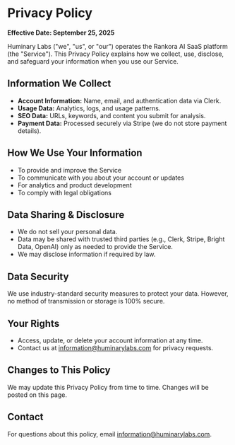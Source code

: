 # Privacy Policy

**Effective Date: September 25, 2025**

Huminary Labs ("we", "us", or "our") operates the Rankora AI SaaS platform (the "Service"). This Privacy Policy explains how we collect, use, disclose, and safeguard your information when you use our Service.

## Information We Collect
- **Account Information:** Name, email, and authentication data via Clerk.
- **Usage Data:** Analytics, logs, and usage patterns.
- **SEO Data:** URLs, keywords, and content you submit for analysis.
- **Payment Data:** Processed securely via Stripe (we do not store payment details).

## How We Use Your Information
- To provide and improve the Service
- To communicate with you about your account or updates
- For analytics and product development
- To comply with legal obligations

## Data Sharing & Disclosure
- We do not sell your personal data.
- Data may be shared with trusted third parties (e.g., Clerk, Stripe, Bright Data, OpenAI) only as needed to provide the Service.
- We may disclose information if required by law.

## Data Security
We use industry-standard security measures to protect your data. However, no method of transmission or storage is 100% secure.

## Your Rights
- Access, update, or delete your account information at any time.
- Contact us at information@huminarylabs.com for privacy requests.

## Changes to This Policy
We may update this Privacy Policy from time to time. Changes will be posted on this page.

## Contact
For questions about this policy, email information@huminarylabs.com.
